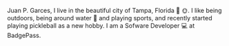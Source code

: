 Juan P. Garces, I live in the beautiful city of Tampa, Florida 🌴 🌞. I like being outdoors, being around water 🌊 and playing sports, and recently started playing pickleball as a new hobby. I am a Sofware Developer 💻 at BadgePass.
